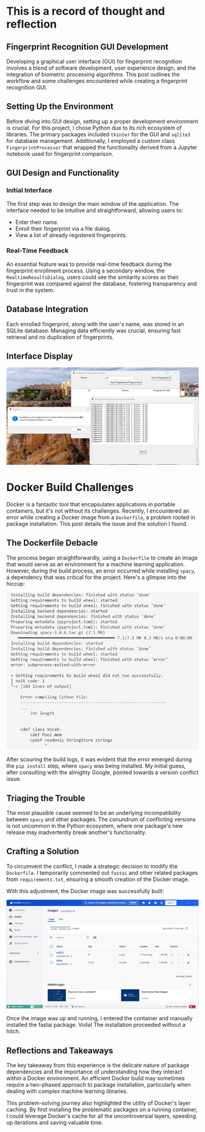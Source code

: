 # This is a record of thought and reflection





## Fingerprint Recognition GUI Development

Developing a graphical user interface (GUI) for fingerprint recognition involves a blend of software development, user experience design, and the integration of biometric processing algorithms. This post outlines the workflow and some challenges encountered while creating a fingerprint recognition GUI.

## Setting Up the Environment

Before diving into GUI design, setting up a proper development environment is crucial. For this project, I chose Python due to its rich ecosystem of libraries. The primary packages included `tkinter` for the GUI and `sqlite3` for database management. Additionally, I employed a custom class `FingerprintProcessor` that wrapped the functionality derived from a Jupyter notebook used for fingerprint comparison.

## GUI Design and Functionality

### Initial Interface

The first step was to design the main window of the application. The interface needed to be intuitive and straightforward, allowing users to:

- Enter their name.
- Enroll their fingerprint via a file dialog.
- View a list of already registered fingerprints.

### Real-Time Feedback

An essential feature was to provide real-time feedback during the fingerprint enrollment process. Using a secondary window, the `RealtimeResultsDialog`, users could see the similarity scores as their fingerprint was compared against the database, fostering transparency and trust in the system.

## Database Integration

Each enrolled fingerprint, along with the user's name, was stored in an SQLite database. Managing data efficiently was crucial, ensuring fast retrieval and no duplication of fingerprints.

## Interface Display

![](/images/zw.png "GUI diaplay")

# Docker Build Challenges

Docker is a fantastic tool that encapsulates applications in portable containers, but it's not without its challenges. Recently, I encountered an error while creating a Docker image from a `Dockerfile`, a problem rooted in package installation. This post details the issue and the solution I found.

## The Dockerfile Debacle

The process began straightforwardly, using a `Dockerfile` to create an image that would serve as an environment for a machine learning application. However, during the build process, an error occurred while installing `spacy`, a dependency that was critical for the project. Here's a glimpse into the hiccup:

![](/images/docker_error.png "Docker Build Error")

After scouring the build logs, it was evident that the error emerged during the `pip install` step, where `spacy` was being installed. My initial guess, after consulting with the almighty Google, pointed towards a version conflict issue.

## Triaging the Trouble

The most plausible cause seemed to be an underlying incompatibility between `spacy` and other packages. The conundrum of conflicting versions is not uncommon in the Python ecosystem, where one package's new release may inadvertently break another's functionality.

## Crafting a Solution

To circumvent the conflict, I made a strategic decision to modify the `Dockerfile`. I temporarily commented out `fastai` and other related packages from `requirements.txt`, ensuring a smooth creation of the Docker image. 

With this adjustment, the Docker image was successfully built:

![](/images/docker_succ.jpg "Docker Build Success")


Once the image was up and running, I entered the container and manually installed the fastai package. Voila! The installation proceeded without a hitch.

## Reflections and Takeaways

The key takeaway from this experience is the delicate nature of package dependencies and the importance of understanding how they interact within a Docker environment. An efficient Docker build may sometimes require a two-phased approach to package installation, particularly when dealing with complex machine learning libraries.

This problem-solving journey also highlighted the utility of Docker's layer caching. By first installing the problematic packages on a running container, I could leverage Docker's cache for all the uncontroversial layers, speeding up iterations and saving valuable time.


